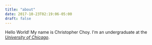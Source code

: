 ```yaml
---
title: "about"
date: 2017-10-23T02:19:06-05:00
draft: false
---
```


Hello World! My name is Christopher Choy. I'm an undergraduate at the
*[University of Chicago](https://uchicago.edu)*.
